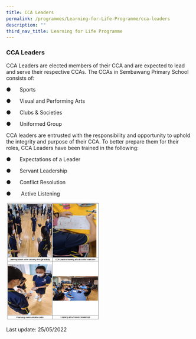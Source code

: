 ```yaml
---
title: CCA Leaders
permalink: /programmes/Learning-for-Life-Programme/cca-leaders
description: ""
third_nav_title: Learning for Life Programme
---
```

### CCA Leaders

CCA Leaders are elected members of their CCA and are expected to lead and serve their respective CCAs. The CCAs in Sembawang Primary School consists of:

●      Sports

●      Visual and Performing Arts

●      Clubs & Societies

●      Uniformed Group


CCA leaders are entrusted with the responsibility and opportunity to uphold the integrity and purpose of their CCA. To better prepare them for their roles, CCA Leaders have been trained in the following:

●      Expectations of a Leader

●      Servant Leadership

●      Conflict Resolution

●       Active Listening

<img src="images/ccaleaders.png" 
     style="width:50%">

Last update: 25/05/2022